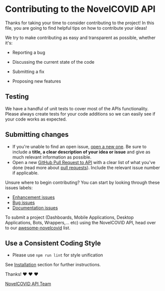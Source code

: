 # Contributing to the NovelCOVID  API

Thanks for taking your time to consider contributing to the project!
In this file, you are going to find helpful tips on how to contribute your ideas!

We try to make contributing as easy and transparent as possible, whether it's:

- Reporting a bug

- Discussing the current state of the code

- Submitting a fix

- Proposing new features


## Testing

We have a handful of unit tests to cover most of the APIs functionality.
Please always create tests for your code additions so we can easily see if your code works as expected.

## Submitting changes

* If you're unable to find an open issue, [open a new one](https://github.com/NovelCOVID/API/issues/new). Be sure to include a **title, a clear description of your idea or issue** and give as much relevant information as possible.
* Open  a new [GitHub Pull Request to API](https://github.com/NovelCOVID/API/pulls) with a clear list of what you've done (read more about [pull requests](http://help.github.com/pull-requests/)). Include the relevant issue number if applicable.

Unsure where to begin contributing? You can start by looking through these issues labels:

* [Enhancement issues](https://github.com/NovelCOVID/API/labels/enhancement) 
* [Bug issues](https://github.com/NovelCOVID/API/labels/bug) 
* [Documentation issues](https://github.com/NovelCOVID/API/labels/documentation)

To submit a project (Dashboards, Mobile Applications, Desktop Applications, Bots, Wrappers,... etc) using the NovelCOVID API, head over to our [awesome-novelcovid](https://github.com/NovelCOVID/awesome-novelcovid) list.      

## Use a Consistent Coding Style

- Please use `npm run lint` for style unification

See [Installation](./README.md#installation) section for further instructions.

Thanks! :heart: :heart: :heart:

[NovelCOVID API Team](https://github.com/NovelCOVID/API#contributors-)
